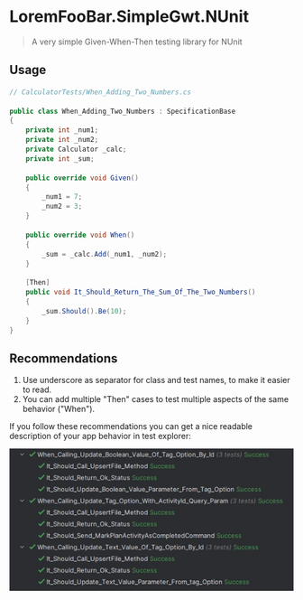 # LoremFooBar.SimpleGwt.NUnit

> A very simple Given-When-Then testing library for NUnit

## Usage

```c#
// CalculatorTests/When_Adding_Two_Numbers.cs

public class When_Adding_Two_Numbers : SpecificationBase
{
    private int _num1;
    private int _num2;
    private Calculator _calc;
    private int _sum;

    public override void Given()
    {
        _num1 = 7;
        _num2 = 3;
    }

    public override void When()
    {
        _sum = _calc.Add(_num1, _num2);
    }

    [Then]
    public void It_Should_Return_The_Sum_Of_The_Two_Numbers()
    {
        _sum.Should().Be(10);
    }
}
```

## Recommendations

1. Use underscore as separator for class and test names, to make it easier to read.
2. You can add multiple "Then" cases to test multiple aspects of the same behavior ("When").

If you follow these recommendations you can get a nice readable description of your app behavior in test explorer:

![test explorer example](assets/readme/test-explorer.jpg)
